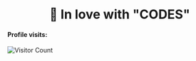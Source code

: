 <h1 align="center">💖 In love with "CODES"</h1>

#### Profile visits: 

![Visitor Count](https://profile-counter.glitch.me/ndizeyedavid/count.svg)
